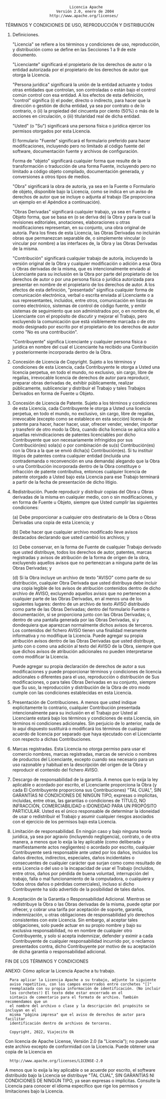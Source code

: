                                  Licencia Apache
                           Versión 2.0, enero de 2004
                        http://www.apache.org/licenses/

   TÉRMINOS Y CONDICIONES DE USO, REPRODUCCIÓN Y DISTRIBUCIÓN

   1. Definiciones.

      "Licencia" se refiere a los términos y condiciones de uso, reproducción,
      y distribución como se define en las Secciones 1 a 9 de este documento.

      "Licenciante" significará el propietario de los derechos de autor o la entidad autorizada por
      el propietario de los derechos de autor que otorga la Licencia.

      "Persona jurídica" significará la unión de la entidad actuante y todos
      otras entidades que controlan, son controladas o están bajo el control común
      control con esa entidad. A los efectos de esta definición,
      "control" significa (i) el poder, directo o indirecto, para hacer que la
      dirección o gestión de dicha entidad, ya sea por contrato o
      de lo contrario, o (ii) la propiedad del cincuenta por ciento (50%) o más de la
      acciones en circulación, o (iii) titularidad real de dicha entidad.

      "Usted" (o "Su") significará una persona física o jurídica
      ejercer los permisos otorgados por esta Licencia.

      El formulario "Fuente" significará el formulario preferido para hacer modificaciones,
      incluyendo pero no limitado al código fuente del software, documentación
      fuente y archivos de configuración.

      Forma de "objeto" significará cualquier forma que resulte de la
      transformación o traducción de una forma Fuente, incluyendo pero
      no limitado a código objeto compilado, documentación generada,
      y conversiones a otros tipos de medios.

      "Obra" significará la obra de autoría, ya sea en la Fuente o
      Formulario de objeto, disponible bajo la Licencia, como se indica en un
      aviso de derechos de autor que se incluye o adjunta al trabajo
      (Se proporciona un ejemplo en el Apéndice a continuación).

      "Obras Derivadas" significará cualquier trabajo, ya sea en Fuente u Objeto
      forma, que se basa en (o se deriva de) la Obra y para la cual la
      revisiones editoriales, anotaciones, elaboraciones u otras modificaciones
      representan, en su conjunto, una obra original de autoría. Para los fines
      de esta Licencia, las Obras Derivadas no incluirán obras que permanezcan
      separable de, o simplemente vincular (o vincular por nombre) a las interfaces de,
      la Obra y las Obras Derivadas de la misma.

      "Contribución" significará cualquier trabajo de autoría, incluyendo
      la versión original de la Obra y cualquier modificación o adición
      a esa Obra o Obras derivadas de la misma, que es intencionalmente
      enviado al Licenciante para su inclusión en la Obra por parte del propietario de los derechos de autor
      o por una persona física o jurídica autorizada para presentar en nombre de
      el propietario de los derechos de autor. A los efectos de esta definición, "presentado"
      significa cualquier forma de comunicación electrónica, verbal o escrita enviada
      al Licenciante o a sus representantes, incluidos, entre otros,
      comunicación en listas de correo electrónico, sistemas de control de código fuente,
      y emitir sistemas de seguimiento que son administrados por, o en nombre de, el
      Licenciante con el propósito de discutir y mejorar el Trabajo, pero
      excluyendo la comunicación que está visiblemente marcada o de otro modo
      designado por escrito por el propietario de los derechos de autor como "No es una contribución".

      "Contribuyente" significa Licenciante y cualquier persona física o jurídica
      en nombre del cual el Licenciante ha recibido una Contribución y
      posteriormente incorporada dentro de la Obra.

   2. Concesión de Licencia de Copyright. Sujeto a los términos y condiciones de
      esta Licencia, cada Contribuyente le otorga a Usted una licencia perpetua,
      en todo el mundo, no exclusivo, sin cargo, libre de regalías, irrevocable
      licencia de derechos de autor para reproducir, preparar obras derivadas de,
      exhibir públicamente, realizar públicamente, sublicenciar y distribuir el
      Trabajo y tales Trabajos Derivados en forma de Fuente u Objeto.

   3. Concesión de Licencia de Patente. Sujeto a los términos y condiciones de
      esta Licencia, cada Contribuyente le otorga a Usted una licencia perpetua,
      en todo el mundo, no exclusivo, sin cargo, libre de regalías, irrevocable
      (excepto como se establece en esta sección) licencia de patente para hacer, hacer hacer,
      usar, ofrecer vender, vender, importar y transferir de otro modo la Obra,
      cuando dicha licencia se aplica sólo a aquellas reivindicaciones de patentes licenciables
      por dicho Contribuyente que son necesariamente infringidos por sus
      Contribución(es) sola(s) o por combinación de su(s) Contribución(es)
      con la Obra a la que se envió dicha(s) Contribución(es). Si tu
      instituir litigios de patentes contra cualquier entidad (incluida una
      contrademanda o reconvención en una demanda) alegando que la Obra
      o una Contribución incorporada dentro de la Obra constituye
      o infracción de patente contributiva, entonces cualquier licencia de patente
      otorgado a Usted bajo esta Licencia para ese Trabajo terminará
      a partir de la fecha de presentación de dicho litigio.

   4. Redistribución. Puede reproducir y distribuir copias del
      Obra u Obras derivadas de la misma en cualquier medio, con o sin
      modificaciones, y en forma de Fuente u Objeto, siempre que Usted
      cumplir las siguientes condiciones:

      (a) Debe proporcionar a cualquier otro destinatario de la Obra o
          Obras Derivadas una copia de esta Licencia; y

      (b) Debe hacer que cualquier archivo modificado lleve avisos destacados
          declarando que usted cambió los archivos; y

      (c) Debe conservar, en la forma de Fuente de cualquier Trabajo derivado
          que usted distribuye, todos los derechos de autor, patentes, marcas registradas y
          avisos de atribución de la forma de origen de la obra,
          excluyendo aquellos avisos que no pertenezcan a ninguna parte de
          las Obras Derivadas; y

      (d) Si la Obra incluye un archivo de texto "AVISO" como parte de su
          distribución, cualquier Obra Derivada que usted distribuya debe
          incluir una copia legible de los avisos de atribución contenidos
          dentro de dicho archivo de AVISO, excluyendo aquellos avisos que no
          pertenecen a cualquier parte de las Obras Derivadas, en al menos una
          de los siguientes lugares: dentro de un archivo de texto AVISO distribuido
          como parte de las Obras Derivadas; dentro del formulario Fuente o
          documentación, si se proporciona junto con las Obras Derivadas; o,
          dentro de una pantalla generada por las Obras Derivadas, si y
          dondequiera que aparezcan normalmente dichos avisos de terceros. Los contenidos
          del fichero AVISO tienen una finalidad meramente informativa y
          no modifique la Licencia. Puede agregar su propia atribución
          avisos dentro de las Obras Derivadas que usted distribuye, junto con
          o como una adición al texto del AVISO de la Obra, siempre que
          que dichos avisos de atribución adicionales no pueden interpretarse
          como modificar la Licencia.

      Puede agregar su propia declaración de derechos de autor a sus modificaciones y
      puede proporcionar términos y condiciones de licencia adicionales o diferentes
      para el uso, reproducción o distribución de Sus modificaciones, o
      para tales Obras Derivadas en su conjunto, siempre que Su uso,
      la reproducción y distribución de la Obra de otro modo cumple con
      las condiciones establecidas en esta Licencia.

   5. Presentación de Contribuciones. A menos que usted indique explícitamente lo contrario,
      cualquier Contribución presentada intencionalmente para su inclusión en el Trabajo
      por Usted al Licenciante estará bajo los términos y condiciones de
      esta Licencia, sin términos ni condiciones adicionales.
      Sin perjuicio de lo anterior, nada de lo aquí dispuesto sustituirá o modificará
      los términos de cualquier acuerdo de licencia por separado que haya ejecutado
      con el Licenciante con respecto a dichas Contribuciones.

   6. Marcas registradas. Esta Licencia no otorga permiso para usar el comercio
      nombres, marcas registradas, marcas de servicio o nombres de productos del Licenciante,
      excepto cuando sea necesario para un uso razonable y habitual en la descripción del
      origen de la Obra y reproducir el contenido del fichero AVISO.

   7. Descargo de responsabilidad de la garantía. A menos que lo exija la ley aplicable o
      acordado por escrito, el Licenciante proporciona la Obra (y cada
      El Contribuyente proporciona sus Contribuciones) "TAL CUAL",
      SIN GARANTÍAS NI CONDICIONES DE NINGÚN TIPO, expresas o
      implícitas, incluidas, entre otras, las garantías o condiciones
      de TÍTULO, NO INFRACCIÓN, COMERCIABILIDAD o IDONEIDAD PARA UN
      PROPÓSITO PARTICULAR. Usted es el único responsable de determinar la
      idoneidad de usar o redistribuir el Trabajo y asumir cualquier
      riesgos asociados con el ejercicio de los permisos bajo esta Licencia.

   8. Limitación de responsabilidad. En ningún caso y bajo ninguna teoría jurídica,
      ya sea por agravio (incluyendo negligencia), contrato, o de otra manera,
      a menos que lo exija la ley aplicable (como deliberada y manifiestamente
      actos negligentes) o acordado por escrito, cualquier Contribuyente será
      responsable ante usted por los daños, incluidos los daños directos, indirectos, especiales,
      daños incidentales o consecuentes de cualquier carácter que surjan como
      como resultado de esta Licencia o del uso o la incapacidad de usar el
      Trabajo (incluidos, entre otros, daños por pérdida de buena voluntad,
      interrupción del trabajo, falla o mal funcionamiento de la computadora, o cualquiera y todos
      otros daños o pérdidas comerciales), incluso si dicho Contribuyente
      ha sido advertido de la posibilidad de tales daños.

   9. Aceptación de la Garantía o Responsabilidad Adicional. Mientras se redistribuye
      la Obra o las Obras derivadas de la misma, puede optar por ofrecer,
      y cobrar una tarifa por aceptación de soporte, garantía, indemnización,
      u otras obligaciones de responsabilidad y/o derechos consistentes con este
      Licencia. Sin embargo, al aceptar tales obligaciones, solo puede actuar
      en su propio nombre y bajo su exclusiva responsabilidad, no en nombre
      de cualquier otro Contribuyente, y solo si acepta indemnizar,
      defender y eximir a cada Contribuyente de cualquier responsabilidad
      incurrido por, o reclamos presentados contra, dicho Contribuyente por motivo
      de su aceptación de dicha garantía o responsabilidad adicional.

   FIN DE LOS TÉRMINOS Y CONDICIONES

   ANEXO: Cómo aplicar la Licencia Apache a tu trabajo.

      Para aplicar la Licencia Apache a su trabajo, adjunte lo siguiente
      aviso repetitivo, con los campos encerrados entre corchetes "[]"
      reemplazada con su propia información de identificación. (No incluir
      los corchetes!) El texto debe estar encerrado en el
      sintaxis de comentario para el formato de archivo. También recomendamos que un
      el nombre del archivo o clase y la descripción del propósito se incluyan en el
      misma "página impresa" que el aviso de derechos de autor para facilitar
      identificación dentro de archivos de terceros.

      Copyright, 2022, Viajecito Ok

   Con licencia de Apache License, Versión 2.0 (la "Licencia");
   no puede usar este archivo excepto de conformidad con la Licencia.
   Puede obtener una copia de la Licencia en

      http://www.apache.org/licenses/LICENSE-2.0

   A menos que lo exija la ley aplicable o se acuerde por escrito, el software
   distribuido bajo la Licencia se distribuye "TAL CUAL",
   SIN GARANTÍAS NI CONDICIONES DE NINGÚN TIPO, ya sean expresas o implícitas.
   Consulte la Licencia para conocer el idioma específico que rige los permisos y
   limitaciones bajo la Licencia.
